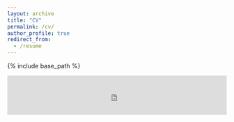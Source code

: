 ```yaml
---
layout: archive
title: "CV"
permalink: /cv/
author_profile: true
redirect_from:
  - /resume
---
```


{% include base_path %}

<embed src="https://rong-claire.github.io/files/CV_Sep_2025.pdf" width="100%" height="90vh" type="application/pdf"> 

